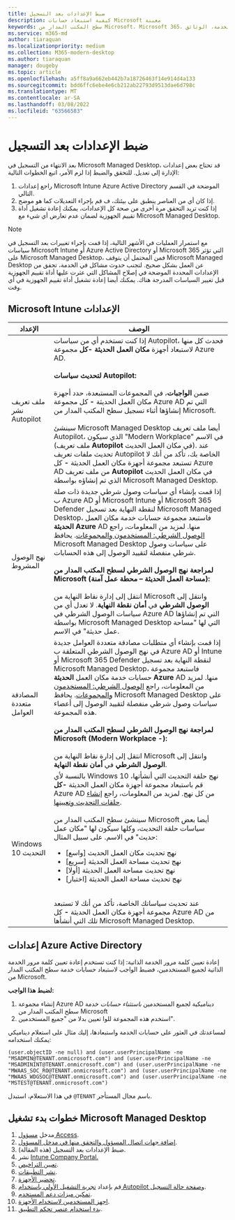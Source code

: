 ```yaml
---
title: ضبط الإعدادات بعد التسجيل
description: كيفية استبعاد حسابات Microsoft معينة
keywords: سطح المكتب المدار من Microsoft، Microsoft 365، الخدمة، الوثائق
ms.service: m365-md
author: tiaraquan
ms.localizationpriority: medium
ms.collection: M365-modern-desktop
ms.author: tiaraquan
manager: dougeby
ms.topic: article
ms.openlocfilehash: a5ff8a9a662eb442b7a18726463f14e914d4a133
ms.sourcegitcommit: bdd6ffc6ebe4e6cb212ab22793d9513dae6d798c
ms.translationtype: MT
ms.contentlocale: ar-SA
ms.lasthandoff: 03/08/2022
ms.locfileid: "63566583"
---
```

# <a name="adjust-settings-after-enrollment"></a>ضبط الإعدادات بعد التسجيل

بعد الانتهاء من التسجيل في Microsoft Managed Desktop، قد تحتاج بعض إعدادات الإدارة إلى تعديل. للتحقق والضبط إذا لزم الأمر، اتبع الخطوات التالية:

1. راجع إعدادات Microsoft Intune Azure Active Directory الموضحة في القسم التالي.
2. إذا كان أي من العناصر ينطبق على بيئتك، ف قم بإجراء التعديلات كما هو موضح.
3. إذا كنت تريد التحقق مرة أخرى من صحة كل الإعدادات، يمكنك إعادة تشغيل أداة تقييم الجهوزية لضمان عدم تعارض أي شيء مع Microsoft Managed Desktop.[](https://aka.ms/mmdart)

> [!NOTE]
> مع استمرار العمليات في الأشهر التالية، إذا قمت بإجراء تغييرات بعد التسجيل في سياسات Microsoft Intune أو Azure Active Directory أو Microsoft 365 التي تؤثر على Microsoft Managed Desktop، فمن المحتمل أن يتوقف Microsoft Managed Desktop عن العمل بشكل صحيح. لتجنب حدوث مشاكل في الخدمة، تحقق من الإعدادات المحددة الموضحة في [](../get-ready/readiness-assessment-fix.md) إصلاح المشاكل التي عثرت عليها أداة تقييم الجهوزية قبل تغيير السياسات المدرجة هناك. يمكنك أيضا إعادة تشغيل أداة تقييم الجهوزية في أي وقت.

## <a name="microsoft-intune-settings"></a>Microsoft Intune الإعدادات

| الإعداد | الوصف |
| ------ | ------ |
| ملف تعريف نشر Autopilot | إذا كنت تستخدم أي من سياسات Autopilot، فحدث كل منها لاستبعاد أجهزة **مكان العمل الحديثة -كل** مجموعة Azure AD. <br><br> **لتحديث سياسات Autopilot:** <br><br> ضمن **الواجبات**، في المجموعات المستبعدة، حدد أجهزة مكان العمل الحديثة **-** كل مجموعة Azure AD التي تم إنشاؤها أثناء تسجيل سطح المكتب المدار من Microsoft. <br><br> سينشئ Microsoft Managed Desktop أيضا ملف تعريف Autopilot، الذي سيكون "Modern Workplace" في الاسم (ملف تعريف **Autopilot** في مكان العمل الحديث). عند تحديث ملفات تعريف Autopilot الخاصة بك، تأكد من أنك لا  تستبعد مجموعة أجهزة مكان العمل الحديثة **-** كل Azure AD من ملف تعريف **Autopilot** في مكان العمل الحديث الذي تم إنشاؤه بواسطة Microsoft Managed Desktop. |
| نهج الوصول المشروط | إذا قمت بإنشاء أي سياسات وصول شرطي جديدة ذات صلة ب Azure AD أو Microsoft Intune أو Microsoft 365 Defender لنقطة النهاية بعد تسجيل Microsoft Managed Desktop، فاستبعد مجموعة حسابات خدمة مكان العمل **الحديثة Azure** AD منها. لمزيد من المعلومات، راجع [الوصول الشرطي: المستخدمون والمجموعات](/azure/active-directory/conditional-access/concept-conditional-access-users-groups). يحافظ Microsoft Managed Desktop على سياسات وصول شرطي منفصلة لتقييد الوصول إلى هذه الحسابات. <br><br> **لمراجعة نهج الوصول الشرطي لسطح المكتب المدار من Microsoft (مساحة العمل الحديثة – محطة عمل آمنة):** <br><br> انتقل إلى إدارة نقاط النهاية من Microsoft وانتقل إلى **الوصول الشرطي** في **أمان نقطة النهاية**. لا تعدل أي من سياسات الوصول الشرطي في Azure AD التي تم إنشاؤها بواسطة Microsoft Managed Desktop التي لها "مساحة عمل حديثة" في الاسم. |
| المصادقة متعددة العوامل | إذا قمت بإنشاء أي متطلبات مصادقة متعددة العوامل جديدة في نهج الوصول الشرطي المتعلقة ب Azure AD أو Intune أو Microsoft 365 Defender لنقطة النهاية بعد تسجيل Microsoft Managed Desktop، فاستبعد مجموعة حسابات خدمة مكان العمل **الحديثة Azure** AD منها. لمزيد من المعلومات، راجع [الوصول الشرطي: المستخدمون والمجموعات](/azure/active-directory/conditional-access/concept-conditional-access-users-groups). يحافظ Microsoft Managed Desktop على سياسات وصول شرطي منفصلة لتقييد الوصول إلى أعضاء هذه المجموعة. <br><br> **لمراجعة نهج الوصول الشرطي لسطح المكتب المدار من Microsoft (Modern Workplace -):** <br><br> انتقل إلى إدارة نقاط النهاية من Microsoft وانتقل إلى **الوصول الشرطي** في **أمان نقطة النهاية**.
| Windows 10 التحديث | بالنسبة لأي Windows 10 نهج حلقة التحديث التي أنشأتها، قم باستبعاد مجموعة أجهزة مكان العمل الحديثة **-كل** Azure AD من كل نهج. لمزيد من المعلومات، راجع [إنشاء حلقات التحديث وتعيينها](/mem/intune/protect/windows-10-update-rings#create-and-assign-update-rings). <br><br> سينشئ سطح المكتب المدار من Microsoft أيضا بعض سياسات حلقة التحديث، وكلها سيكون لها "مكان عمل حديث" في الاسم. على سبيل المثال: <ul><li>نهج تحديث مكان العمل الحديث [واسع]</li><li>نهج تحديث مساحة العمل الحديثة [سريع]</li><li>نهج تحديث مساحة العمل الحديثة [أولا]</li><li>نهج تحديث مساحة العمل الحديثة [اختبار]</li></ul> <br>عند تحديث سياساتك الخاصة، تأكد من أنك لا تستبعد مجموعة أجهزة مكان العمل الحديثة **-** كل Azure AD من تلك التي أنشأها Microsoft Managed Desktop. |

## <a name="azure-active-directory-settings"></a>إعدادات Azure Active Directory

إعادة تعيين كلمة مرور الخدمة الذاتية: إذا كنت تستخدم إعادة تعيين كلمة مرور الخدمة الذاتية لجميع المستخدمين، فضبط الواجب لاستبعاد حسابات خدمة سطح المكتب المدار من Microsoft.

**لضبط هذا الواجب:**

1. إنشاء مجموعة Azure AD ديناميكية لجميع المستخدمين *باستثناء حسابات* خدمة سطح المكتب المدار من Microsoft
1. استخدم هذه المجموعة للوا تعيين بدلا من "جميع المستخدمين".

لمساعدتك في العثور على حسابات الخدمة واستبعادها، إليك مثال على استعلام ديناميكي يمكنك استخدامه:

```Console
(user.objectID -ne null) and (user.userPrincipalName -ne "MSADMIN@TENANT.onmicrosoft.com") and (user.userPrincipalName -ne "MSADMININT@TENANT.onmicrosoft.com") and (user.userPrincipalName -ne "MWAAS_SOC_RO@TENANT.onmicrosoft.com") and (user.userPrincipalName -ne "MWAAS_WDGSOC@TENANT.onmicrosoft.com") and (user.userPrincipalName -ne "MSTEST@TENANT.onmicrosoft.com")
```

في هذا الاستعلام، استبدل `@TENANT` باسم مجال المستأجر.

## <a name="steps-to-get-started-with-microsoft-managed-desktop"></a>خطوات بدء تشغيل Microsoft Managed Desktop

1. مدخل [مسؤول Access](access-admin-portal.md).
1. [إضافة جهات اتصال المسؤول والتحقق منها في مدخل المسؤول](add-admin-contacts.md).
1. ضبط الإعدادات بعد التسجيل (هذه المقالة).
1. نشر [Intune Company Portal.](company-portal.md)
1. [تعيين التراخيص](assign-licenses.md).
1. [نشر التطبيقات](deploy-apps.md).
1. [تحضير الأجهزة](prepare-devices.md).
1. قم بإعداد [تجربة التشغيل الأولي باستخدام Autopilot وصفحة حالة التسجيل](esp-first-run.md).
1. [تمكين ميزات دعم المستخدم](enable-support.md).
1. [اجهز المستخدمين لاستخدام الأجهزة](get-started-devices.md).
1. [بدء استخدام عنصر تحكم التطبيق](get-started-app-control.md).
